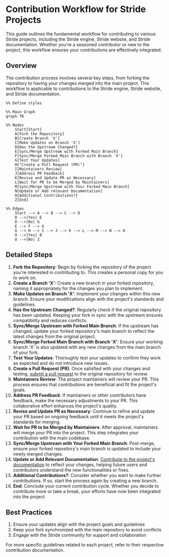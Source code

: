 # Contribution Workflow for Stride Projects

This guide outlines the fundamental workflow for contributing to various Stride projects, including the Stride engine, Stride website, and Stride documentation. Whether you're a seasoned contributor or new to the project, this workflow ensures your contributions are effectively integrated.

## Overview

The contribution process involves several key steps, from forking the repository to having your changes merged into the main project. This workflow is applicable to contributions to the Stride engine, Stride website, and Stride documentation.

``` mermaid
%% Define styles

%% Main Graph
graph TB

%% Nodes
    Start[Start]
    A[Fork the Repository]
    B[Create Branch 'X']
    C[Make Updates on Branch 'X']
    D{Has the Upstream Changed?}
    E[Sync/Merge Upstream with Forked Main Branch]
    F[Sync/Merge Forked Main Branch with Branch 'X']
    G[Test Your Updates]
    H["Create a Pull Request (PR)"]
    I[Maintainers Review]
    J[Address PR Feedback]
    K[Revise and Update PR as Necessary]
    L[Wait for PR to be Merged by Maintainers]
    M[Sync/Merge Upstream with Your Forked Main Branch]
    N[Update or Add relevant Documentation]
    O{Additional Contributions?}
    Z[End]

%% Edges
    Start --> A --> B --> C --> D
    D -->|Yes| E
    D -->|No| G
    E --> F --> G
    G --> H --> I --> J --> K --> L --> M --> N --> O
    O -->|Yes| B
    O -->|No| Z
```

## Detailed Steps

1. **Fork the Repository**: Begin by forking the repository of the project you're interested in contributing to. This creates a personal copy for you to work on.
1. **Create a Branch 'X'**: Create a new branch in your forked repository, naming it appropriately for the changes you plan to implement.
1. **Make Updates on Branch 'X'**: Implement your changes within this new branch. Ensure your modifications align with the project's standards and guidelines.
1. **Has the Upstream Changed?**: Regularly check if the original repository has been updated. Keeping your fork in sync with the upstream ensures compatibility and reduces conflicts.
1. **Sync/Merge Upstream with Forked Main Branch**: If the upstream has changed, update your forked repository's main branch to reflect the latest changes from the original project.
1. **Sync/Merge Forked Main Branch with Branch 'X'**: Ensure your working branch 'X' is also updated with any new changes from the main branch of your fork.
1. **Test Your Updates**: Thoroughly test your updates to confirm they work as expected and do not introduce new issues.
1. **Create a Pull Request (PR)**: Once satisfied with your changes and testing, [submit a pull request](github-pull-request-guidelines.md) to the original repository for review.
1. **Maintainers Review**: The project maintainers will review your PR. This process ensures that contributions are beneficial and fit the project's goals.
1. **Address PR Feedback**: If maintainers or other contributors have feedback, make the necessary adjustments to your PR. This collaborative effort enhances the project's quality.
1. **Revise and Update PR as Necessary**: Continue to refine and update your PR based on ongoing feedback until it meets the project's standards for merging.
1. **Wait for PR to be Merged by Maintainers**: After approval, maintainers will merge your PR into the project. This step integrates your contribution with the main codebase.
1. **Sync/Merge Upstream with Your Forked Main Branch**: Post-merge, ensure your forked repository's main branch is updated to include your newly merged changes.
1. **Update or Add Relevant Documentation**: [Contribute to the project's documentation](xml-comments-and-docs.md) to reflect your changes, helping future users and contributors understand the new functionalities or fixes.
1. **Additional Contributions?**: Consider whether you want to make further contributions. If so, start the process again by creating a new branch.
1. **End**: Conclude your current contribution cycle. Whether you decide to contribute more or take a break, your efforts have now been integrated into the project.

## Best Practices
1. Ensure your updates align with the project goals and guidelines
1. Keep your fork synchronized with the main repository to avoid conflicts
1. Engage with the Stride community for support and collaboration

For more specific guidelines related to each project, refer to their respective contribution documentation.